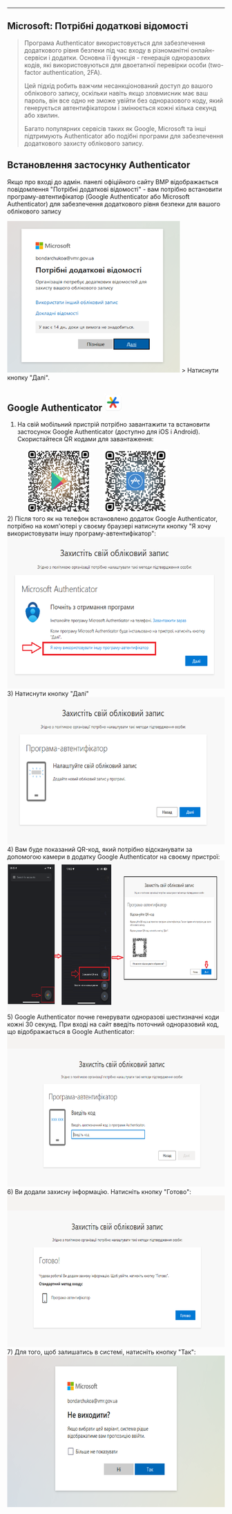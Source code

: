 ---

## Microsoft: Потрібні додаткові відомості

> Програма Authenticator використовується для забезпечення додаткового рівня безпеки під час входу в різноманітні онлайн-сервіси і додатки. Основна її функція - генерація одноразових кодів, які використовуються для двоетапної перевірки особи (two-factor authentication, 2FA).
> 
> Цей підхід робить важчим несанкціонований доступ до вашого облікового запису, оскільки навіть якщо зловмисник має ваш пароль, він все одно не зможе увійти без одноразового коду, який генерується автентифікатором і змінюється кожні кілька секунд або хвилин.
> 
> Багато популярних сервісів таких як Google, Microsoft та інші підтримують Authenticator або подібні програми для забезпечення додаткового захисту облікового запису.

## Встановлення застосунку Authenticator

Якщо про вході до адмін. панелі офіційного сайту ВМР відображається повідомлення "Потрібні додаткові відомості" - вам потрібно встановити програму-автентифікатор (Google Authenticator або Microsoft Authenticator) для забезпечення додаткового рівня безпеки для вашого облікового запису

<img src="https://raw.githubusercontent.com/vmr-gov-ua/docs/master/ContentEditors/assets/media/Authenticator%20(1).png" width="400" height="350">
>  Натиснути кнопку "Далі".

## Google Authenticator <img src="https://raw.githubusercontent.com/vmr-gov-ua/docs/master/ContentEditors/assets/media/Google-Play.png" alt="Google Play" width="40" height="40">

1) На свій мобільний пристрій потрібно завантажити та встановити застосунок Google Authenticator (доступно для iOS і Android). Скористайтеся QR кодами для завантаження:
<div>
    <span style="width: 40px; display: inline-block;"></span>
    <img src="https://raw.githubusercontent.com/vmr-gov-ua/docs/master/ContentEditors/assets/media/qr-code%20(3).png" width="150" height="150">
    <span style="width: 20px; display: inline-block;"></span>
    <img src="https://raw.githubusercontent.com/vmr-gov-ua/docs/master/ContentEditors/assets/media/qr-code%20(2).png"  width="150" height="150">
</div>
2) Після того як на телефон встановлено додаток Google Authenticator, потрібно на комп'ютері у своєму браузері натиснути кнопку "Я хочу використовувати іншу програму-автентифікатор":
<img src="https://raw.githubusercontent.com/vmr-gov-ua/docs/master/ContentEditors/assets/media/Authenticator2.png" width="570" height="350">
3) Натиснути кнопку "Далі"
<img src="https://raw.githubusercontent.com/vmr-gov-ua/docs/master/ContentEditors/assets/media/Authenticator%207.png" width="590" height="340">
4) Вам буде показаний QR-код, який потрібно відсканувати за допомогою камери в додатку Google Authenticator на своєму пристрої:
<img src="https://raw.githubusercontent.com/vmr-gov-ua/docs/master/ContentEditors/assets/media/Authenticator%20(8).png" width="710" height="350"> 
5) Google Authenticator почне генерувати одноразові шестизначні коди кожні 30 секунд.
При вході на сайт введіть поточний одноразовий код, що відображається в Google Authenticator:
<img src="https://raw.githubusercontent.com/vmr-gov-ua/docs/master/ContentEditors/assets/media/Authenticator%20(10).png" width="680" height="350">   
6) Ви додали захисну інформацію. Натисніть кнопку "Готово":
<img src="https://raw.githubusercontent.com/vmr-gov-ua/docs/master/ContentEditors/assets/media/Authenticator%20(11).png" width="680" height="350"> 
7) Для того, щоб залишатись в системі, натисніть кнопку "Так":
<img src="https://raw.githubusercontent.com/vmr-gov-ua/docs/master/ContentEditors/assets/media/Authenticator%20(12).png" width="680" height="350"> 
